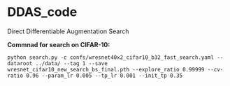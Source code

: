 # DDAS_code
Direct Differentiable Augmentation Search

**Commnad for search on CIFAR-10:**
```
python search.py -c confs/wresnet40x2_cifar10_b32_fast_search.yaml --dataroot ../data/ --tag 1 --save wresnet_cifar10_new_search_bs_final.pth --explore_ratio 0.99999 --cv-ratio 0.96 --param_lr 0.005 --tp_lr 0.001 --init_tp 0.35
```
